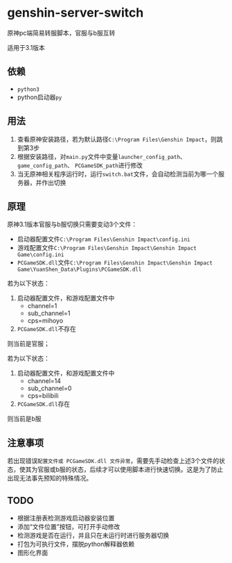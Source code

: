 # genshin-server-switch
原神pc端简易转服脚本，官服与b服互转

适用于3.1版本

## 依赖
- `python3`
- python启动器`py`

## 用法
1. 查看原神安装路径，若为默认路径`C:\Program Files\Genshin Impact`，则跳到第3步
2. 根据安装路径，对`main.py`文件中变量`launcher_config_path`、 `game_config_path`、 `PCGameSDK_path`进行修改
3. 当无原神相关程序运行时，运行`switch.bat`文件，会自动检测当前为哪一个服务器，并作出切换

## 原理
原神3.1版本官服与b服切换只需要变动3个文件：
- 启动器配置文件`C:\Program Files\Genshin Impact\config.ini`
- 游戏配置文件`C:\Program Files\Genshin Impact\Genshin Impact Game\config.ini`
- `PCGameSDK.dll`文件`C:\Program Files\Genshin Impact\Genshin Impact Game\YuanShen_Data\Plugins\PCGameSDK.dll`

若为以下状态：
1. 启动器配置文件，和游戏配置文件中
    - channel=1
    - sub_channel=1
    - cps=mihoyo
2. `PCGameSDK.dll`不存在

则当前是官服；

若为以下状态：
1. 启动器配置文件，和游戏配置文件中
    - channel=14
    - sub_channel=0
    - cps=bilibili
2. `PCGameSDK.dll`存在

则当前是b服

## 注意事项
若出现错误`配置文件或 PCGameSDK.dll 文件异常`，需要先手动检查上述3个文件的状态，使其为官服或b服的状态，后续才可以使用脚本进行快速切换。这是为了防止出现无法事先预知的特殊情况。

## TODO
- 根据注册表检测游戏启动器安装位置
- 添加“文件位置”按钮，可打开手动修改
- 检测游戏是否在运行，并且只在未运行时进行服务器切换
- 打包为可执行文件，摆脱python解释器依赖
- 图形化界面